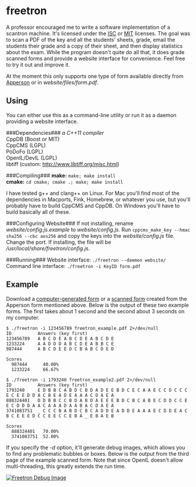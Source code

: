 freetron
========
A professor encouraged me to write a software implementation of a scantron
machine. It's licensed under the [ISC](http://floft.net/uploads/isc-license.txt)
or [MIT](http://floft.net/uploads/isc-license.txt) licenses. The goal was to scan
a PDF of the key and all the students' sheets, grade, email the students their
grade and a copy of their sheet, and then display statistics about the exam.
While the program doesn't quite do all that, it does grade scanned forms
and provide a website interface for convenience. Feel free to try it out and
improve it.

At the moment this only supports one type of form available directly from
[Apperson](https://ssl1.appersonsecure.com/pdfs/common/29240.PDF) or in
*website/files/form.pdf*.

Using
-----
You can either use this as a command-line utility or run it as a daemon
providing a website interface.

###Dependencies###
*a C++11 compiler*  
CppDB (Boost or MIT)  
CppCMS (LGPL)  
PoDoFo (LGPL)  
OpenIL/DevIL (LGPL)  
libtiff (custom: http://www.libtiff.org/misc.html)  

###Compiling###
**make:** ``make; make install``  
**cmake:** ``cd cmake; cmake .; make; make install``

I have tested g++ and clang++ on Linux. For Mac you'll find most of the
dependencies in Macports, Fink, Homebrew, or whatever you use, but you'll
probably have to build CppCMS and CppDB. On Windows you'll have to build
basically all of these.

###Configuring Website###
If not installing, rename *website/config.js.example* to *website/config.js*.
Run ``cppcms_make_key --hmac sha256 --cbc aes256`` and copy the keys into the
*website/config.js* file. Change the port. If installing, the file will be
*/usr/local/share/freetron/config.js*.

###Running###
Website interface: ``./freetron --daemon website/``  
Command line interface: ``./freetron -i KeyID form.pdf``

Example
-------
Download a [computer-generated
form](http://floft.net/uploads/freetron_example.pdf) or a [scanned
form](http://floft.net/uploads/freetron_example2.pdf) created from the Apperson
form mentioned above. Below is the output of these two example forms. The first
takes about 1 second and the second about 3 seconds on my computer.

    $ ./freetron -i 123456789 freetron_example.pdf 2>/dev/null
    ID          Answers (key first)
    123456789   A B C D E A B C D E A B C D E
    1233224     A A D D D A B C D E A B B C E
    987444      A B C D E E D C B A B C D E D

    Scores
      987444      40.00%
      1233224     66.67%

    $ ./freetron -i 1793240 freetron_example2.pdf 2>/dev/null
    ID          Answers (key first)
    1793240     E D B B C A B D C B D A D E E B D C E C A A E C C D C C C E C E E D D A C B E A D E A A A C D A E A
    888324401   D D B B C C B D A B D A E E E B D C B C A B E C D D C C E E C D D D A A C A A A D A A B A C D A E A
    3741083751  _ C C C B A B D C B C A D D E A D D E A A A E C D D E A C B C E E E D C C E E C C E B A _ E B A E B

    Scores
      888324401   70.00%
      3741083751  52.00%

If you specify the *-d* option, it'll generate debug images, which allows you
to find any problematic bubbles or boxes. Below is the output from the third
page of the example scanned form. Note that since OpenIL doesn't allow
multi-threading, this greatly extends the run time.

[![Freetron Debug Image](http://floft.net/uploads/freetron_debug.jpg)](http://floft.net/uploads/freetron\_debug.png)
